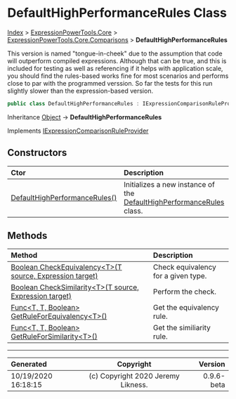 ﻿# DefaultHighPerformanceRules Class

[Index](../index.md) > [ExpressionPowerTools.Core](ExpressionPowerTools.Core.a.md) > [ExpressionPowerTools.Core.Comparisons](ExpressionPowerTools.Core.Comparisons.n.md) > **DefaultHighPerformanceRules**

This version is named "tongue-in-cheek" due to the assumption that code will outperform compiled expressions.
            Although that can be true, and this is included for testing as well as referencing if it helps with application scale,
            you should find the rules-based works fine for most scenarios and performs close to par with the programmed verssion.
            So far the tests for this run slightly slower than the expression-based version.

```csharp
public class DefaultHighPerformanceRules : IExpressionComparisonRuleProvider
```

Inheritance [Object](https://docs.microsoft.com/dotnet/api/system.object) → **DefaultHighPerformanceRules**

Implements  [IExpressionComparisonRuleProvider](ExpressionPowerTools.Core.Signatures.IExpressionComparisonRuleProvider.i.md) 

## Constructors

| Ctor | Description |
| :-- | :-- |
| [DefaultHighPerformanceRules()](ExpressionPowerTools.Core.Comparisons.DefaultHighPerformanceRules.ctor.md#defaulthighperformancerules) | Initializes a new instance of the [DefaultHighPerformanceRules](ExpressionPowerTools.Core.Comparisons.DefaultHighPerformanceRules.cs.md) class. |
## Methods

| Method | Description |
| :-- | :-- |
| [Boolean CheckEquivalency&lt;T>(T source, Expression target)](ExpressionPowerTools.Core.Comparisons.DefaultHighPerformanceRules.CheckEquivalency.m.md) | Check equivalency for a given type. |
| [Boolean CheckSimilarity&lt;T>(T source, Expression target)](ExpressionPowerTools.Core.Comparisons.DefaultHighPerformanceRules.CheckSimilarity.m.md) | Perform the check. |
| [Func&lt;T, T, Boolean> GetRuleForEquivalency&lt;T>()](ExpressionPowerTools.Core.Comparisons.DefaultHighPerformanceRules.GetRuleForEquivalency.m.md) | Get the equivalency rule. |
| [Func&lt;T, T, Boolean> GetRuleForSimilarity&lt;T>()](ExpressionPowerTools.Core.Comparisons.DefaultHighPerformanceRules.GetRuleForSimilarity.m.md) | Get the similiarity rule. |

---

| Generated | Copyright | Version |
| :-- | :-: | --: |
| 10/19/2020 16:18:15 | (c) Copyright 2020 Jeremy Likness. | 0.9.6-beta |
